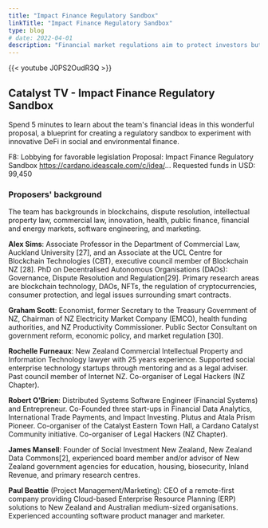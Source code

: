 ```yaml
---
title: "Impact Finance Regulatory Sandbox"
linkTitle: "Impact Finance Regulatory Sandbox"
type: blog
# date: 2022-04-01
description: "Financial market regulations aim to protect investors but make financing of smaller social and environmental impact investments expensive."
---
```


{{<  youtube J0PS2OudR3Q >}}

## Catalyst TV - Impact Finance Regulatory Sandbox

Spend 5 minutes to learn about the team's financial ideas in this wonderful proposal,  a blueprint for creating a regulatory sandbox to experiment with innovative DeFi in social and environmental finance.

F8: Lobbying for favorable legislation
Proposal: Impact Finance Regulatory Sandbox
https://cardano.ideascale.com/c/idea/...
Requested funds in USD: 99,450

### Proposers' background

The team has backgrounds in blockchains, dispute resolution, intellectual property law, commercial law, innovation, health, public finance, financial and energy markets, software engineering, and marketing. 

**Alex Sims**: Associate Professor in the Department of Commercial Law, Auckland University [27], and an Associate at the UCL Centre for Blockchain Technologies (CBT), executive council member of Blockchain NZ [28]. PhD on Decentralised Autonomous Organisations (DAOs): Governance, Dispute Resolution and Regulation[29]. Primary research areas are blockchain technology, DAOs, NFTs, the regulation of cryptocurrencies, consumer protection, and legal issues surrounding smart contracts. 

**Graham Scott**: Economist, former Secretary to the Treasury Government of NZ, Chairman of NZ Electricity Market Company (EMCO), health funding authorities, and NZ Productivity Commissioner. Public Sector Consultant on government reform, economic policy, and market regulation [30].

**Rochelle Furneaux**: New Zealand Commercial Intellectual Property and Information Technology lawyer with 25 years experience. Supported social enterprise technology startups through mentoring and as a legal adviser. Past council member of Internet NZ. Co-organiser of Legal Hackers (NZ Chapter).

**Robert O'Brien**: Distributed Systems Software Engineer (Financial Systems) and Entrepreneur. Co-Founded three start-ups in Financial Data Analytics, International Trade Payments, and Impact Investing. Plutus and Atala Prism Pioneer. Co-organiser of the Catalyst Eastern Town Hall, a Cardano Catalyst Community initiative. Co-organiser of Legal Hackers (NZ Chapter).

**James Mansell**: Founder of Social Investment New Zealand, New Zealand Data Commons[2], experienced board member and/or advisor of New Zealand government agencies for education, housing, biosecurity, Inland Revenue, and primary research centres.

**Paul Beattie** (Project Management/Marketing): CEO of a remote-first company providing Cloud-based Enterprise Resource Planning (ERP) solutions to New Zealand and Australian medium-sized organisations. Experienced accounting software product manager and marketer.